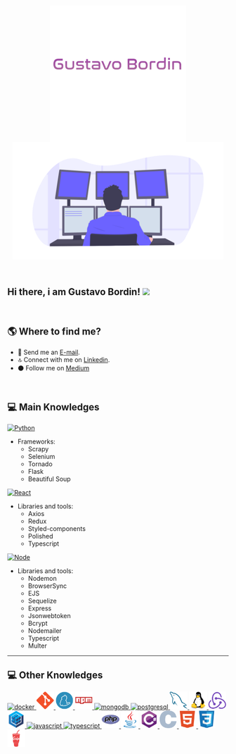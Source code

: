 <p align="center">
  <a href="#">
    <img align="center" width="310" src="me.gif" />
  </a>
  <a href="#">
    <img align="center" width="480" src="banner.png" />
  </a>
</p>
<br>

## Hi there, i am Gustavo Bordin! <img src="https://raw.githubusercontent.com/iampavangandhi/iampavangandhi/master/gifs/Hi.gif" width="30px"></h2>

<br>

## 🌎 Where to find me?

- 📧 Send me an [E-mail](mailto:gustavo.bordin@unesp.br).
- 🔝 Connect with me on [Linkedin](https://www.linkedin.com/in/gustavo-bordin/).
- ⚫ Follow me on [Medium](https://gustavo-bordin.medium.com/)

<br>

## 💻 Main Knowledges

<a href="https://www.mongodb.com/" target="_blank">
    <img
      src="https://encrypted-tbn0.gstatic.com/images?q=tbn%3AANd9GcST7bzbXFWfirHTw1hVykMb5d3zpI8W3HPt9A&usqp=CAU"
      alt="Python"
      width="100"
      height="40"
    />
</a>

- Frameworks:
  - Scrapy
  - Selenium
  - Tornado
  - Flask
  - Beautiful Soup

<a href="https://www.mongodb.com/" target="_blank">
    <img
      src="https://www.webhozz.com/code/wp-content/uploads/2020/01/logo-reactjs.jpg"
      alt="React"
      width="100"
      height="50"
    />
</a>

- Libraries and tools:
  - Axios
  - Redux
  - Styled-components
  - Polished
  - Typescript

<a href="https://www.mongodb.com/" target="_blank">
    <img
      src="https://pplware.sapo.pt/wp-content/uploads/2016/05/nodejs_04.jpg"
      alt="Node"
      width="100"
      height="40"
    />
</a>

- Libraries and tools:
  - Nodemon
  - BrowserSync
  - EJS
  - Sequelize
  - Express
  - Jsonwebtoken
  - Bcrypt
  - Nodemailer
  - Typescript
  - Multer

---

## 💻 Other Knowledges

<p align="left">
  <a href="https://www.docker.com/" target="_blank">
    <img
      src="https://www.docker.com/sites/default/files/d8/2019-07/Moby-logo.png"
      alt="docker"
      width="40"
      height="40"
    />
  </a>
 
  <a href="https://git-scm.com" target="_blank">
    <img
      src="https://raw.githubusercontent.com/devicons/devicon/40cd6bc89a299dc50ac289f8e3b071d0dff49d9c/icons/git/git-original.svg"
      alt="Git"
      width="40"
      height="40"
    />
  </a>
  <a href="https://yarnpkg.com" target="_blank">
    <img
      src="https://raw.githubusercontent.com/devicons/devicon/40cd6bc89a299dc50ac289f8e3b071d0dff49d9c/icons/yarn/yarn-original.svg"
      alt="Yarn"
      width="40"
      height="40"
    />
  </a>
  <a href="https://www.npmjs.com" target="_blank">
    <img
      src="https://raw.githubusercontent.com/devicons/devicon/40cd6bc89a299dc50ac289f8e3b071d0dff49d9c/icons/npm/npm-original-wordmark.svg"
      alt="NPM"
      width="40"
      height="40"
    />
  </a>
 
  <a href="https://www.mongodb.com/" target="_blank">
    <img
      src="https://1000logos.net/wp-content/uploads/2020/08/MongoDB-Emblem.jpg"
      alt="mongodb"
      width="40"
      height="40"
    />
  </a>
 
  <a href="https://www.postgresql.org" target="_blank">
    <img
      src="https://devicons.github.io/devicon/devicon.git/icons/postgresql/postgresql-original-wordmark.svg"
      alt="postgresql"
      width="40"
      height="40"
    />
  </a>
  
  <a href="https://www.mysql.com" target="_blank">
    <img
      src="https://raw.githubusercontent.com/devicons/devicon/40cd6bc89a299dc50ac289f8e3b071d0dff49d9c/icons/mysql/mysql-original.svg"
      alt="MySQL"
      width="40"
      height="40"
    />
  </a>

   <a href="https://pt.wikipedia.org/wiki/Linux" target="_blank">
    <img
      src="https://raw.githubusercontent.com/devicons/devicon/40cd6bc89a299dc50ac289f8e3b071d0dff49d9c/icons/linux/linux-original.svg"
      alt="Linux"
      width="40"
      height="40"
    />
  </a>
  <a href="https://redux.js.org" target="_blank">
    <img
      src="https://raw.githubusercontent.com/devicons/devicon/40cd6bc89a299dc50ac289f8e3b071d0dff49d9c/icons/redux/redux-original.svg"
      alt="Redux"
      width="40"
      height="40"
    />
  </a>
  <a href="https://sequelize.org" target="_blank">
    <img
      src="https://raw.githubusercontent.com/devicons/devicon/40cd6bc89a299dc50ac289f8e3b071d0dff49d9c/icons/sequelize/sequelize-original.svg"
      alt="Sequelize"
      width="40"
      height="40"
    />
  </a>
  <a
    href="https://developer.mozilla.org/en-US/docs/Web/JavaScript"
    target="_blank"
  >
    <img
      src="https://devicons.github.io/devicon/devicon.git/icons/javascript/javascript-original.svg"
      alt="javascript"
      width="40"
      height="40"
    />
  </a>
  
  <a href="https://www.typescriptlang.org/" target="_blank">
    <img
      src="https://devicons.github.io/devicon/devicon.git/icons/typescript/typescript-original.svg"
      alt="typescript"
      width="40"
      height="40"
    />
  </a>
  <a href="https://www.php.net/" target="_blank">
    <img
      src="https://raw.githubusercontent.com/devicons/devicon/40cd6bc89a299dc50ac289f8e3b071d0dff49d9c/icons/php/php-original.svg"
      alt="PHP"
      width="40"
      height="40"
    />
  </a>
  <a href="https://docs.oracle.com/en/java/javase/15/" target="_blank">
    <img
      src="https://raw.githubusercontent.com/devicons/devicon/40cd6bc89a299dc50ac289f8e3b071d0dff49d9c/icons/java/java-original.svg"
      alt="Java"
      width="40"
      height="40"
    />
  </a>
  <a href="https://docs.microsoft.com/pt-br/dotnet/csharp/" target="_blank">
    <img
      src="https://raw.githubusercontent.com/devicons/devicon/40cd6bc89a299dc50ac289f8e3b071d0dff49d9c/icons/csharp/csharp-original.svg"
      alt="C#"
      width="40"
      height="40"
    />
  </a>
  <a href="https://docs.microsoft.com/pt-br/cpp/?view=msvc-160" target="_blank">
    <img
      src="https://raw.githubusercontent.com/devicons/devicon/40cd6bc89a299dc50ac289f8e3b071d0dff49d9c/icons/c/c-original.svg"
      alt="C/C++"
      width="40"
      height="40"
    />
  </a>
   <a href="https://pt.wikipedia.org/wiki/HTML5" target="_blank">
    <img
      src="https://raw.githubusercontent.com/devicons/devicon/40cd6bc89a299dc50ac289f8e3b071d0dff49d9c/icons/html5/html5-plain.svg"
      alt="HTML 5"
      width="40"
      height="40"
    />
  </a>
   <a href="https://developer.mozilla.org/pt-BR/docs/Web/CSS" target="_blank">
    <img
      src="https://raw.githubusercontent.com/devicons/devicon/40cd6bc89a299dc50ac289f8e3b071d0dff49d9c/icons/css3/css3-original.svg"
      alt="CSS"
      width="40"
      height="40"
    />
  </a>

   <a href="https://gulpjs.com" target="_blank">
    <img
      src="https://raw.githubusercontent.com/devicons/devicon/40cd6bc89a299dc50ac289f8e3b071d0dff49d9c/icons/gulp/gulp-plain.svg"
      alt="Gulp"
      width="40"
      height="40"
    />
  </a>
</p>
